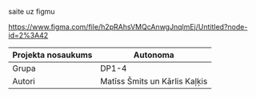 

saite uz figmu

https://www.figma.com/file/h2pRAhsVMQcAnwgJnqlmEj/Untitled?node-id=2%3A42

Projekta nosaukums| Autonoma
------------------|---------
Grupa | DP1-4
Autori| Matīss Šmits un Kārlis Kaļķis